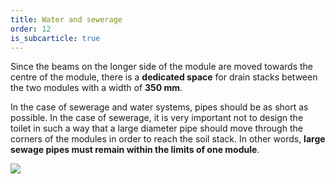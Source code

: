 ```yaml
---
title: Water and sewerage
order: 12
is_subcarticle: true
---
```

Since the beams on the longer side of the module are moved towards the centre of the module, there is a **dedicated space** for drain stacks between the two modules with a width of **350 mm**.

In the case of sewerage and water systems, pipes should be as short as possible. In the case of sewerage, it is very important not to design the toilet in such a way that a large diameter pipe should move through the corners of the modules in order to reach the soil stack. In other words, **large sewage pipes must remain within the limits of one module**.

![](https://res.cloudinary.com/patternbuildings/image/upload/v1595351121/docs/PatternBuilidings_Piping_dowehn.jpg)